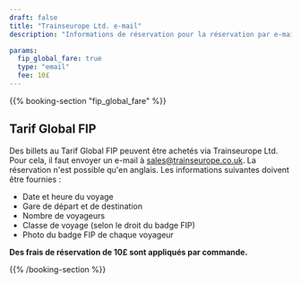 ```yaml
---
draft: false
title: "Trainseurope Ltd. e-mail"
description: "Informations de réservation pour la réservation par e-mail chez Trainseurope Ltd."

params:
  fip_global_fare: true
  type: "email"
  fee: 10£
---
```


{{% booking-section "fip_global_fare" %}}

## Tarif Global FIP

Des billets au Tarif Global FIP peuvent être achetés via Trainseurope Ltd. Pour cela, il faut envoyer un e-mail à [sales@trainseurope.co.uk](mailto:sales@trainseurope.co.uk). La réservation n'est possible qu'en anglais. Les informations suivantes doivent être fournies :

- Date et heure du voyage
- Gare de départ et de destination
- Nombre de voyageurs
- Classe de voyage (selon le droit du badge FIP)
- Photo du badge FIP de chaque voyageur

**Des frais de réservation de 10£ sont appliqués par commande.**

{{% /booking-section %}}
